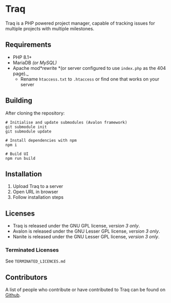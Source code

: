 # Traq

Traq is a PHP powered project manager, capable of tracking issues for multiple projects with multiple milestones.

## Requirements

- PHP 8.1+
- MariaDB _(or MySQL)_
- Apache mod*rewrite *(or server configured to use `index.php` as the 404 page).\_
  - Rename `htaccess.txt` to `.htaccess` or find one that works on your server

## Building

After cloning the repository:

```
# Initialise and update submodules (Avalon framework)
git submodule init
git submodule update

# Install dependencies with npm
npm i

# Build UI
npm run build
```

## Installation

1. Upload Traq to a server
2. Open URL in browser
3. Follow installation steps

## Licenses

- Traq is released under the GNU GPL license, _version 3 only_.
- Avalon is released under the GNU Lesser GPL license, _version 3 only_.
- Nanite is released under the GNU Lesser GPL license, _version 3 only_.

### Terminated Licenses

See `TERMINATED_LICENCES.md`

## Contributors

A list of people who contribute or have contributed to Traq can be found on [Github](https://github.com/nirix/traq/graphs/contributors).
